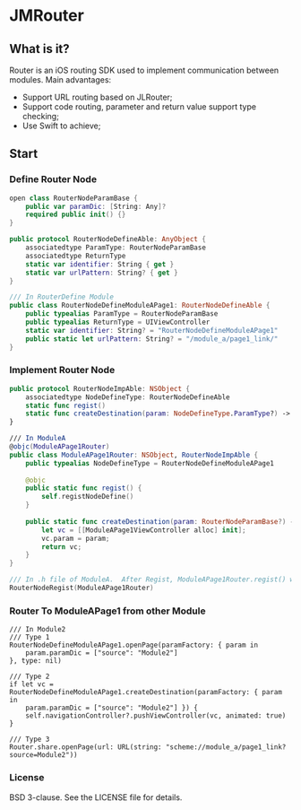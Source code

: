 # JMRouter

## What is it?

Router is an iOS routing SDK used to implement communication between modules. Main advantages:

* Support URL routing based on JLRouter;
* Support code routing, parameter and return value support type checking;
* Use Swift to achieve;

## Start
### Define Router Node

```swift
open class RouterNodeParamBase {
    public var paramDic: [String: Any]?
    required public init() {}
}

public protocol RouterNodeDefineAble: AnyObject {
    associatedtype ParamType: RouterNodeParamBase
    associatedtype ReturnType
    static var identifier: String { get }
    static var urlPattern: String? { get }
}

/// In RouterDefine Module
public class RouterNodeDefineModuleAPage1: RouterNodeDefineAble {
    public typealias ParamType = RouterNodeParamBase
    public typealias ReturnType = UIViewController
    static var identifier: String? = "RouterNodeDefineModuleAPage1"
    public static let urlPattern: String? = "/module_a/page1_link/"
}
```

### Implement Router Node

```swift
public protocol RouterNodeImpAble: NSObject {
    associatedtype NodeDefineType: RouterNodeDefineAble
    static func regist()
    static func createDestination(param: NodeDefineType.ParamType?) -> NodeDefineType.ReturnType?
}

/// In ModuleA
@objc(ModuleAPage1Router)
public class ModuleAPage1Router: NSObject, RouterNodeImpAble {
    public typealias NodeDefineType = RouterNodeDefineModuleAPage1
    
    @objc
    public static func regist() {
        self.registNodeDefine()
    }
    
    public static func createDestination(param: RouterNodeParamBase?) -> UIViewController? {
        let vc = [[ModuleAPage1ViewController alloc] init];
        vc.param = param;
        return vc;
    }
}

/// In .h file of ModuleA.  After Regist, ModuleAPage1Router.regist() will be called when app launch.
RouterNodeRegist(ModuleAPage1Router)
```

### Router To ModuleAPage1 from other Module
```
/// In Module2
/// Type 1
RouterNodeDefineModuleAPage1.openPage(paramFactory: { param in
    param.paramDic = ["source": "Module2"]
}, type: nil)

/// Type 2
if let vc = RouterNodeDefineModuleAPage1.createDestination(paramFactory: { param in 
    param.paramDic = ["source": "Module2"] }) {
    self.navigationController?.pushViewController(vc, animated: true)
}

/// Type 3
Router.share.openPage(url: URL(string: "scheme://module_a/page1_link?source=Module2"))
```

### License
BSD 3-clause. See the LICENSE file for details.

